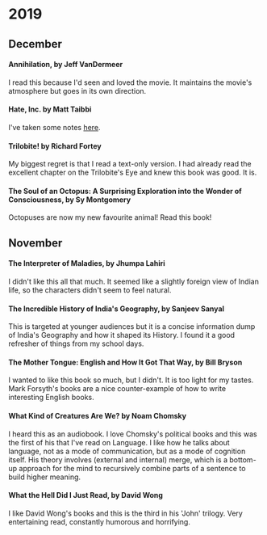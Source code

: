 # 2019

## December

#### Annihilation, by Jeff VanDermeer

I read this because I'd seen and loved the movie. It maintains the
movie's atmosphere but goes in its own direction.

#### Hate, Inc. by Matt Taibbi

I've taken some notes [here](reviews/hate-inc.md).

#### Trilobite! by Richard Fortey

My biggest regret is that I read a text-only version. I had already
read the excellent chapter on the Trilobite's Eye and knew this book
was good. It is.

#### The Soul of an Octopus: A Surprising Exploration into the Wonder of Consciousness, by Sy Montgomery

Octopuses are now my new favourite animal! Read this book!

## November

#### The Interpreter of Maladies, by Jhumpa Lahiri

I didn't like this all that much. It seemed like a slightly foreign view of Indian life, so the characters didn't seem
to feel natural.

#### The Incredible History of India's Geography, by Sanjeev Sanyal

This is targeted at younger audiences but it is a concise information dump of India's Geography and how it shaped its
History. I found it a good refresher of things from my school days.


#### The Mother Tongue: English and How It Got That Way, by Bill Bryson

I wanted to like this book so much, but I didn't. It is too light for my tastes. Mark Forsyth's books are a nice
counter-example of how to write interesting English books.

#### What Kind of Creatures Are We? by Noam Chomsky

I heard this as an audiobook. I love Chomsky's political books and this was the first of his that I've read on Language.
I like how he talks about language, not as a mode of communication, but as a mode of cognition itself. His theory
involves (external and internal) merge, which is a bottom-up approach for the mind to recursively combine parts of a
sentence to build higher meaning.

#### What the Hell Did I Just Read, by David Wong

I like David Wong's books and this is the third in his 'John' trilogy. Very entertaining read, constantly humorous and
horrifying.
